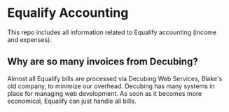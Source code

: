 # Equalify Accounting
This repo includes all information related to Equalify accounting (income and expenses).

## Why are so many invoices from Decubing?
Almost all Equalify bills are processed via Decubing Web Services, Blake's old company, to minimize our overhead. Decubing has many systems in place for managing web development. As soon as it becomes more economical, Equalify can just handle all bills. 
